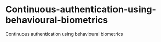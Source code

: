 # Continuous-authentication-using-behavioural-biometrics
Continuous authentication using behavioural biometrics
